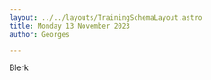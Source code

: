 ```yaml
---
layout: ../../layouts/TrainingSchemaLayout.astro
title: Monday 13 November 2023
author: Georges

---
```

Blerk
